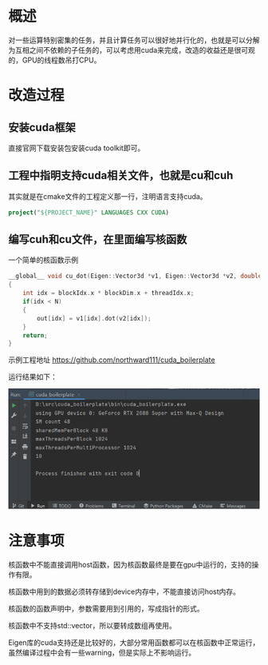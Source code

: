 # 概述

对一些运算特别密集的任务，并且计算任务可以很好地并行化的，也就是可以分解为互相之间不依赖的子任务的，可以考虑用cuda来完成，改造的收益还是很可观的，GPU的线程数吊打CPU。

# 改造过程

## 安装cuda框架

直接官网下载安装包安装cuda toolkit即可。

## 工程中指明支持cuda相关文件，也就是cu和cuh

其实就是在cmake文件的工程定义那一行，注明语言支持cuda。

```cmake
project("${PROJECT_NAME}" LANGUAGES CXX CUDA)
```

## 编写cuh和cu文件，在里面编写核函数

一个简单的核函数示例

```c++
__global__ void cu_dot(Eigen::Vector3d *v1, Eigen::Vector3d *v2, double *out, size_t N)
{
    int idx = blockIdx.x * blockDim.x + threadIdx.x;
    if(idx < N)
    {
        out[idx] = v1[idx].dot(v2[idx]);
    }
    return;
}
```

示例工程地址 https://github.com/northward111/cuda_boilerplate

运行结果如下：

![image-20210827185950023](README.assets/image-20210827185950023.png)

# 注意事项

核函数中不能直接调用host函数，因为核函数最终是要在gpu中运行的，支持的操作有限。

核函数中用到的数据必须转存储到device内存中，不能直接访问host内存。

核函数的函数声明中，参数需要用到引用的，写成指针的形式。

核函数中不支持std::vector，所以要转成数组再使用。

Eigen库的cuda支持还是比较好的，大部分常用函数都可以在核函数中正常运行，虽然编译过程中会有一些warning，但是实际上不影响运行。